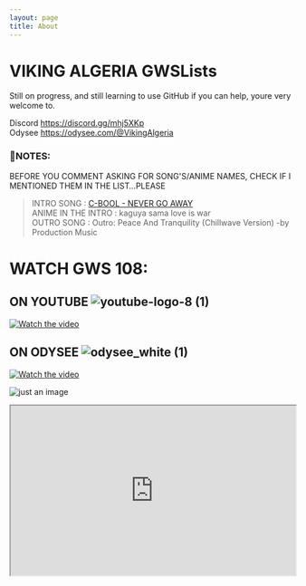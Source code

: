 ```yaml
---
layout: page
title: About
---
```


# VIKING ALGERIA GWSLists
Still on progress, and still learning to use GitHub
if you can help, youre very welcome to.

Discord <https://discord.gg/mhj5XKp> <br>
Odysee <https://odysee.com/@VikingAlgeria>

### 📌NOTES:

BEFORE YOU COMMENT ASKING FOR SONG'S/ANIME NAMES, CHECK IF I MENTIONED THEM IN THE LIST…PLEASE

> INTRO SONG : [C-BOOL - NEVER GO AWAY](http://bit.ly/vaintro2) <br>
> ANIME IN THE INTRO : kaguya sama love is war <br>
> OUTRO SONG : Outro: Peace And Tranquility (Chillwave Version) -by Production Music

# WATCH GWS 108:
## ON YOUTUBE  ![youtube-logo-8 (1)](https://user-images.githubusercontent.com/45120897/215579531-8d5e832b-561b-42aa-80d1-e11a78bb06c6.png)

[![Watch the video](https://img.youtube.com/vi/L8w42GPUgYM/maxresdefault.jpg)](https://youtu.be/L8w42GPUgYM)

## ON ODYSEE ![odysee_white (1)](https://user-images.githubusercontent.com/45120897/215580058-aa512368-1253-45d5-ac0b-bbf5ab14fd6a.png)

[![Watch the video](https://img.youtube.com/vi/L8w42GPUgYM/maxresdefault.jpg)](https://odysee.com/@VikingAlgeria)



![just an image](https://i.pinimg.com/736x/48/14/0c/48140c639f18073c918720620ad65ef3.jpg)
<iframe
  src="https://bento.me/mrcherif"
  style="width:100%; height:300px;"
></iframe>
